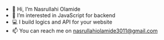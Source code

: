 - 👋 Hi, I’m Nasrullahi Olamide
- 👀 I’m interested in JavaScript for backend 
- 💻 I build logics and API for your website
- 📫 You can reach me on nasrullahiolamide3011@gmail.com

<!---
nasrullahiolamide/nasrullahiolamide is a ✨ special ✨ repository because its `README.md` (this file) appears on your GitHub profile.
You can click the Preview link to take a look at your changes.
--->
